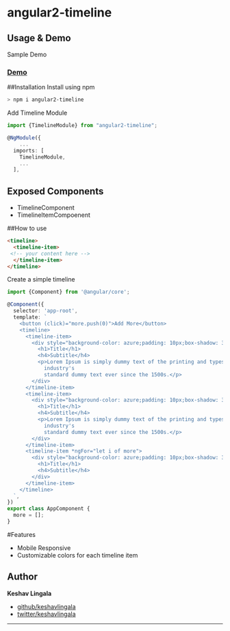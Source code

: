 # angular2-timeline

## Usage & Demo
Sample Demo
### [Demo](http://keshavlingala.github.io/angular2-timeline/)  

##Installation
Install using npm  
```bash
> npm i angular2-timeline
```

Add Timeline Module
```typescript
import {TimelineModule} from "angular2-timeline"; 

@NgModule({
    ...
  imports: [
    TimelineModule,
    ...
  ],
```
## Exposed Components

- TimelineComponent
- TimelineItemCompoenent

##How to use
```html
<timeline>
  <timeline-item>
 <!-- your content here -->
  </timeline-item>
</timeline>
```
Create a simple timeline
```typescript
import {Component} from '@angular/core';

@Component({
  selector: 'app-root',
  template: `
    <button (click)="more.push(0)">Add More</button>
    <timeline>
      <timeline-item>
        <div style="background-color: azure;padding: 10px;box-shadow: 3px 3px 15px 3px #6565656b;">
          <h1>Title</h1>
          <h4>Subtitle</h4>
          <p>Lorem Ipsum is simply dummy text of the printing and typesetting industry. Lorem Ipsum has been the
            industry's
            standard dummy text ever since the 1500s.</p>
        </div>
      </timeline-item>
      <timeline-item>
        <div style="background-color: azure;padding: 10px;box-shadow: 3px 3px 15px 3px #6565656b;">
          <h1>Title</h1>
          <h4>Subtitle</h4>
          <p>Lorem Ipsum is simply dummy text of the printing and typesetting industry. Lorem Ipsum has been the
            industry's
            standard dummy text ever since the 1500s.</p>
        </div>
      </timeline-item>
      <timeline-item *ngFor="let i of more">
        <div style="background-color: azure;padding: 10px;box-shadow: 3px 3px 15px 3px #6565656b;">
          <h1>Title</h1>
          <h4>Subtitle</h4>
        </div>
      </timeline-item>
    </timeline>
  `,
})
export class AppComponent {
  more = [];
}
```
#Features
- Mobile Responsive
- Customizable colors for each timeline item

## Author

**Keshav Lingala**
 
+ [github/keshavlingala](https://github.com/keshavlingala)
+ [twitter/keshavlingala](http://twitter.com/keshavlingala) 

***



